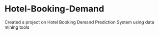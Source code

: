 # Hotel-Booking-Demand
Created a project on Hotel Booking Demand Prediction System using data mining tools
